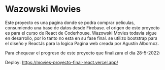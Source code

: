 # Wazowski Movies

Este proyecto es una pagina donde se podra comprar peliculas,
consumiendo una base de datos desde Firebase.
el origen de este proyecto es para el curso de React de Coderhouse.
Wazowski Movies todavia sigue en desarrollo, por lo tanto no esta en su fase final.
se utilizo bootstrap para el diseño y ReactJs para la logica
Pagina web creada por Agustín Albornoz.


Para chequear el progreso de este proyecto que finalizara el dia 28-5-2022:

Deploy: https://movies-proyecto-final-react.vercel.app/
